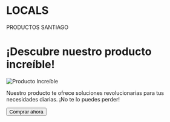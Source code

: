 # LOCALS
PRODUCTOS SANTIAGO 
<!DOCTYPE html>
<html>
<head>
  <title>Página de Publicidad</title>
</head>
<body>
  <h1>¡Descubre nuestro producto increíble!</h1>
  
  <img src="ruta/a/imagen.jpg" alt="Producto Increíble">

  <p>Nuestro producto te ofrece soluciones revolucionarias para tus necesidades diarias. ¡No te lo puedes perder!</p>
  
  <button onclick="comprar()">Comprar ahora</button>

  <script>
    function comprar() {
      // Aquí puedes agregar el código para realizar alguna acción cuando se haga clic en el botón "Comprar ahora"
      // Por ejemplo, redirigir al usuario a una página de compra o mostrar un formulario de contacto.
    }
  </script>
</body>
</html>
